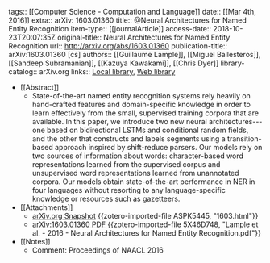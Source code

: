 tags:: [[Computer Science - Computation and Language]]
date:: [[Mar 4th, 2016]]
extra:: arXiv: 1603.01360
title:: @Neural Architectures for Named Entity Recognition
item-type:: [[journalArticle]]
access-date:: 2018-10-23T20:07:35Z
original-title:: Neural Architectures for Named Entity Recognition
url:: http://arxiv.org/abs/1603.01360
publication-title:: arXiv:1603.01360 [cs]
authors:: [[Guillaume Lample]], [[Miguel Ballesteros]], [[Sandeep Subramanian]], [[Kazuya Kawakami]], [[Chris Dyer]]
library-catalog:: arXiv.org
links:: [Local library](zotero://select/groups/2386895/items/NN7H84GN), [Web library](https://www.zotero.org/groups/2386895/items/NN7H84GN)

- [[Abstract]]
	- State-of-the-art named entity recognition systems rely heavily on hand-crafted features and domain-specific knowledge in order to learn effectively from the small, supervised training corpora that are available. In this paper, we introduce two new neural architectures---one based on bidirectional LSTMs and conditional random fields, and the other that constructs and labels segments using a transition-based approach inspired by shift-reduce parsers. Our models rely on two sources of information about words: character-based word representations learned from the supervised corpus and unsupervised word representations learned from unannotated corpora. Our models obtain state-of-the-art performance in NER in four languages without resorting to any language-specific knowledge or resources such as gazetteers.
- [[Attachments]]
	- [arXiv.org Snapshot](https://arxiv.org/abs/1603.01360) {{zotero-imported-file ASPK5445, "1603.html"}}
	- [arXiv:1603.01360 PDF](http://www.arxiv.org/pdf/1603.01360.pdf) {{zotero-imported-file 5X46D748, "Lample et al. - 2016 - Neural Architectures for Named Entity Recognition.pdf"}}
- [[Notes]]
	- Comment: Proceedings of NAACL 2016